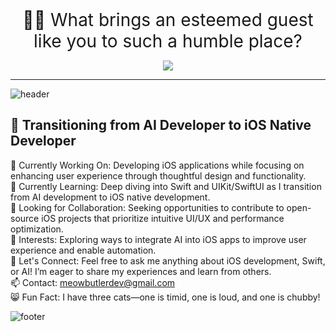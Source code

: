 <div style="text-align: center;">
    <span style="font-size: 28px;">🏡🙇 What brings an esteemed guest like you to such a humble place?</span>
</div>
<p align="center">
  <img src="https://image.until.blog/meowbutlerdev/about/1738594220704.png">
</p>

---

![header](https://capsule-render.vercel.app/api?type=venom&height=200&color=0:a18cd1,100:cd9cf2&text=Hi%20there👋&section=header&reversal=false&textBg=false&animation=twinkling&rotate=0&stroke=fbc2eb&strokeWidth=2&descSize=20&fontSize=70&fontAlignY=50&descAlignY=70)

## 🚀 Transitioning from AI Developer to iOS Native Developer

🔭 Currently Working On: Developing iOS applications while focusing on enhancing user experience through thoughtful design and functionality.  
🌱 Currently Learning: Deep diving into Swift and UIKit/SwiftUI as I transition from AI development to iOS native development.  
👯 Looking for Collaboration: Seeking opportunities to contribute to open-source iOS projects that prioritize intuitive UI/UX and performance optimization.  
🤔 Interests: Exploring ways to integrate AI into iOS apps to improve user experience and enable automation.  
💬 Let's Connect: Feel free to ask me anything about iOS development, Swift, or AI! I’m eager to share my experiences and learn from others.  
📫 Contact: meowbutlerdev@gmail.com  
😸 Fun Fact: I have three cats—one is timid, one is loud, and one is chubby!  

![footer](https://capsule-render.vercel.app/api?type=waving&height=200&color=0:a18cd1,100:cd9cf2&section=footer)

<!--
**vivaan-park/vivaan-park** is a ✨ _special_ ✨ repository because its `README.md` (this file) appears on your GitHub profile.

Here are some ideas to get you started:

- 🔭 I’m currently working on ...
- 🌱 I’m currently learning ...
- 👯 I’m looking to collaborate on ...
- 🤔 I’m looking for help with ...
- 💬 Ask me about ...
- 📫 How to reach me: ...
- 😄 Pronouns: ...
- ⚡ Fun fact: ...
-->
